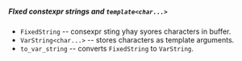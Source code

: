 ##### FIxed constexpr strings and `template<char...>`

- `FixedString` -- consexpr sting yhay syores characters in buffer.
- `VarString<char...>` -- stores characters as template arguments.
- `to_var_string` -- converts `FixedString` to `VarString`.